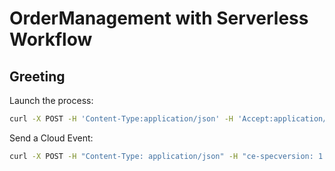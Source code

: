 # OrderManagement with Serverless Workflow

## Greeting

Launch the process:

```sh
curl -X POST -H 'Content-Type:application/json' -H 'Accept:application/json' -d '{ "workflowdata": { "orderId": "order-123"} }' http://localhost:8080/order
```

Send a Cloud Event:

```sh
curl -X POST -H "Content-Type: application/json" -H "ce-specversion: 1.0" -H "ce-source: commerce" -H "ce-type: OrderEventType" -H "ce-id: f0643c68-609c-48aa-a820-5df423fa4fe0" -d '{"orderId": "order-123"}' http://localhost:8080
```

